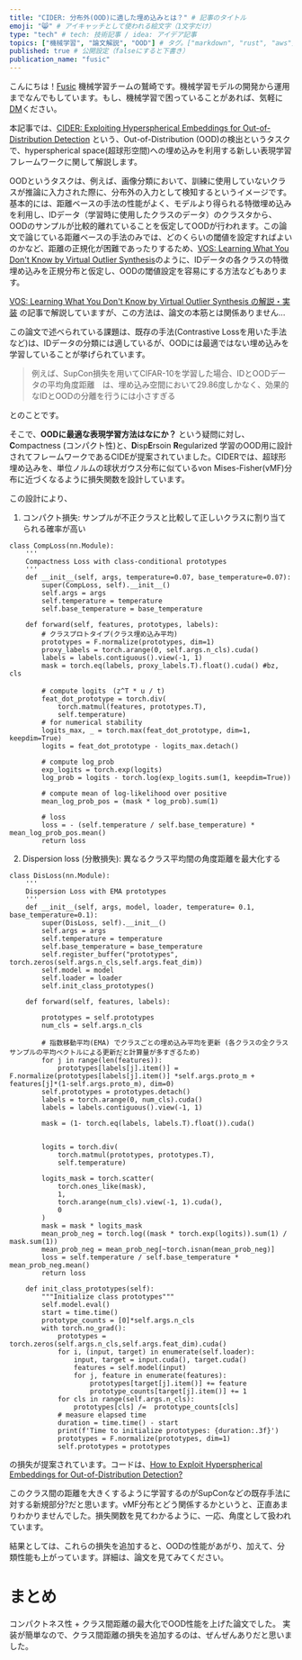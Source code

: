 ```yaml
---
title: "CIDER: 分布外(OOD)に適した埋め込みとは？" # 記事のタイトル
emoji: "😸" # アイキャッチとして使われる絵文字（1文字だけ）
type: "tech" # tech: 技術記事 / idea: アイデア記事
topics: ["機械学習", "論文解説", "OOD"] # タグ。["markdown", "rust", "aws"]のように指定する
published: true # 公開設定（falseにすると下書き）
publication_name: "fusic"
---
```


こんにちは！[Fusic](https://fusic.co.jp/) 機械学習チームの鷲崎です。機械学習モデルの開発から運用までなんでもしています。もし、機械学習で困っていることがあれば、気軽に[DM](https://twitter.com/kwashizzz)ください。

本記事では、[CIDER: Exploiting Hyperspherical Embeddings for Out-of-Distribution Detection](https://ai.papers.bar/paper/fde80d32a02311ecbb8c3d25c114d5ed) という、Out-of-Distribution (OOD)の検出というタスクで、hyperspherical space(超球形空間)への埋め込みを利用する新しい表現学習フレームワークに関して解説します。

OODというタスクは、例えば、画像分類において、訓練に使用していないクラスが推論に入力された際に、分布外の入力として検知するというイメージです。基本的には、距離ベースの手法の性能がよく、モデルより得られる特徴埋め込みを利用し、IDデータ（学習時に使用したクラスのデータ）のクラスタから、OODのサンプルが比較的離れていることを仮定してOODが行われます。この論文で論じている距離ベースの手法のみでは、どのくらいの閾値を設定すればよいのかなど、距離の正規化が困難であったりするため、[VOS: Learning What You Don't Know by Virtual Outlier Synthesis](https://openreview.net/forum?id=TW7d65uYu5M)のように、IDデータの各クラスの特徴埋め込みを正規分布と仮定し、OODの閾値設定を容易にする方法などもあります。

[VOS: Learning What You Don't Know by Virtual Outlier Synthesis の解説・実装](https://zenn.dev/kwashizzz/articles/ml-vos-ood-det) の記事で解説していますが、この方法は、論文の本筋とは関係ありません...

この論文で述べられている課題は、既存の手法(Contrastive Lossを用いた手法など)は、IDデータの分類には適しているが、OODには最適ではない埋め込みを学習していることが挙げられています。

> 例えば、SupCon損失を用いてCIFAR-10を学習した場合、IDとOODデータの平均角度距離　は、埋め込み空間において29.86度しかなく、効果的なIDとOODの分離を行うには小さすぎる

とのことです。

そこで、**OODに最適な表現学習方法はなにか？** という疑問に対し、**C**ompactness (コンパクト性)と、**D**isp**E**rsoin **R**egularized 学習のOOD用に設計されてフレームワークであるCIDEが提案されていました。CIDERでは、超球形埋め込みを、単位ノルムの球状ガウス分布に似ているvon Mises-Fisher(vMF)分布に近づくなるように損失関数を設計しています。

この設計により、

1. コンパクト損失: サンプルが不正クラスと比較して正しいクラスに割り当てられる確率が高い

```python: https://github.com/deeplearning-wisc/cider/blob/34501dfcaa65820ed2e7021dd2678b2aba90ed72/utils/losses.py#L153
class CompLoss(nn.Module):
    '''
    Compactness Loss with class-conditional prototypes
    '''
    def __init__(self, args, temperature=0.07, base_temperature=0.07):
        super(CompLoss, self).__init__()
        self.args = args
        self.temperature = temperature
        self.base_temperature = base_temperature

    def forward(self, features, prototypes, labels):
        # クラスプロトタイプ(クラス埋め込み平均)
        prototypes = F.normalize(prototypes, dim=1) 
        proxy_labels = torch.arange(0, self.args.n_cls).cuda()
        labels = labels.contiguous().view(-1, 1)
        mask = torch.eq(labels, proxy_labels.T).float().cuda() #bz, cls

        # compute logits　(z^T * u / t)
        feat_dot_prototype = torch.div(
            torch.matmul(features, prototypes.T),
            self.temperature)
        # for numerical stability
        logits_max, _ = torch.max(feat_dot_prototype, dim=1, keepdim=True)
        logits = feat_dot_prototype - logits_max.detach()

        # compute log_prob
        exp_logits = torch.exp(logits) 
        log_prob = logits - torch.log(exp_logits.sum(1, keepdim=True))

        # compute mean of log-likelihood over positive
        mean_log_prob_pos = (mask * log_prob).sum(1)

        # loss
        loss = - (self.temperature / self.base_temperature) * mean_log_prob_pos.mean()
        return loss
```


2. Dispersion loss (分散損失): 異なるクラス平均間の角度距離を最大化する

```python: https://github.com/deeplearning-wisc/cider/blob/34501dfcaa65820ed2e7021dd2678b2aba90ed72/utils/losses.py#L244
class DisLoss(nn.Module):
    '''
    Dispersion Loss with EMA prototypes
    '''
    def __init__(self, args, model, loader, temperature= 0.1, base_temperature=0.1):
        super(DisLoss, self).__init__()
        self.args = args
        self.temperature = temperature
        self.base_temperature = base_temperature
        self.register_buffer("prototypes", torch.zeros(self.args.n_cls,self.args.feat_dim))
        self.model = model
        self.loader = loader
        self.init_class_prototypes()

    def forward(self, features, labels):    

        prototypes = self.prototypes
        num_cls = self.args.n_cls

        # 指数移動平均(EMA) でクラスごとの埋め込み平均を更新 (各クラスの全クラスサンプルの平均ベクトルによる更新だと計算量が多すぎるため)
        for j in range(len(features)):
            prototypes[labels[j].item()] = F.normalize(prototypes[labels[j].item()] *self.args.proto_m + features[j]*(1-self.args.proto_m), dim=0)
        self.prototypes = prototypes.detach()
        labels = torch.arange(0, num_cls).cuda()
        labels = labels.contiguous().view(-1, 1)

        mask = (1- torch.eq(labels, labels.T).float()).cuda()


        logits = torch.div(
            torch.matmul(prototypes, prototypes.T),
            self.temperature)

        logits_mask = torch.scatter(
            torch.ones_like(mask),
            1,
            torch.arange(num_cls).view(-1, 1).cuda(),
            0
        )
        mask = mask * logits_mask
        mean_prob_neg = torch.log((mask * torch.exp(logits)).sum(1) / mask.sum(1))
        mean_prob_neg = mean_prob_neg[~torch.isnan(mean_prob_neg)]
        loss = self.temperature / self.base_temperature * mean_prob_neg.mean()
        return loss

    def init_class_prototypes(self):
        """Initialize class prototypes"""
        self.model.eval()
        start = time.time()
        prototype_counts = [0]*self.args.n_cls
        with torch.no_grad():
            prototypes = torch.zeros(self.args.n_cls,self.args.feat_dim).cuda()
            for i, (input, target) in enumerate(self.loader):
                input, target = input.cuda(), target.cuda()
                features = self.model(input)
                for j, feature in enumerate(features):
                    prototypes[target[j].item()] += feature
                    prototype_counts[target[j].item()] += 1
            for cls in range(self.args.n_cls):
                prototypes[cls] /=  prototype_counts[cls] 
            # measure elapsed time
            duration = time.time() - start
            print(f'Time to initialize prototypes: {duration:.3f}')
            prototypes = F.normalize(prototypes, dim=1)
            self.prototypes = prototypes
```

の損失が提案されています。コードは、[How to Exploit Hyperspherical Embeddings for Out-of-Distribution Detection?](https://github.com/deeplearning-wisc/cider/tree/master)

このクラス間の距離を大きくするように学習するのがSupConなどの既存手法に対する新規部分?だと思います。vMF分布とどう関係するかというと、正直あまりわかりませんでした。損失関数を見てわかるように、一応、角度として扱われています。

結果としては、これらの損失を追加すると、OODの性能があがり、加えて、分類性能も上がっています。詳細は、論文を見てみてください。

# まとめ

コンパクトネス性 + クラス間距離の最大化でOOD性能を上げた論文でした。
実装が簡単なので、クラス間距離の損失を追加するのは、ぜんぜんありだと思いました。

